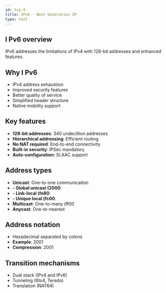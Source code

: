 ```yaml
---
id: tcp-4
title: IPv6 - Next Generation IP
type: text
---
```



## I Pv6 overview

IPv6 addresses the limitations of IPv4 with 128-bit addresses and enhanced features.

## Why  I Pv6

- IPv4 address exhaustion
- Improved security features
- Better quality of service
- Simplified header structure
- Native mobility support

## Key features

- **128-bit addresses**: 340 undecillion addresses
- **Hierarchical addressing**: Efficient routing
- **No NAT required**: End-to-end connectivity
- **Built-in security**: IPSec mandatory
- **Auto-configuration**: SLAAC support

## Address types

- **Unicast**: One-to-one communication
- **- Global unicast (2000**: 
- **- Link-local (fe80**: 
- **- Unique local (fc00**: 
- **Multicast**: One-to-many (ff00
- **Anycast**: One-to-nearest

## Address notation

- Hexadecimal separated by colons
- **Example**: 2001
- **Compression**: 2001

## Transition mechanisms

- Dual stack (IPv4 and IPv6)
- Tunneling (6to4, Teredo)
- Translation (NAT64)